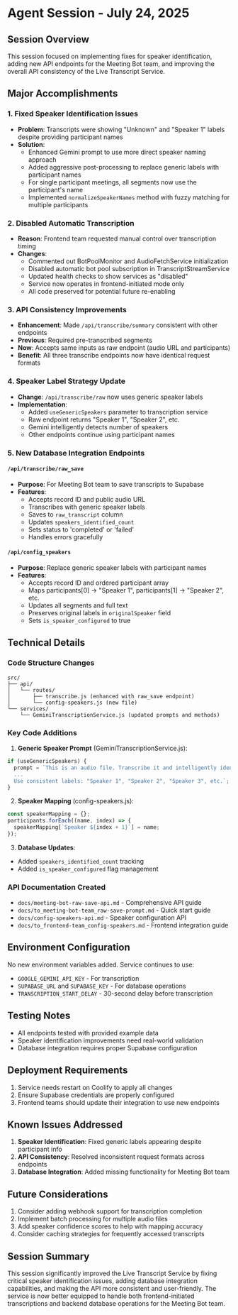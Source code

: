# Agent Session - July 24, 2025

## Session Overview
This session focused on implementing fixes for speaker identification, adding new API endpoints for the Meeting Bot team, and improving the overall API consistency of the Live Transcript Service.

## Major Accomplishments

### 1. Fixed Speaker Identification Issues
- **Problem**: Transcripts were showing "Unknown" and "Speaker 1" labels despite providing participant names
- **Solution**: 
  - Enhanced Gemini prompt to use more direct speaker naming approach
  - Added aggressive post-processing to replace generic labels with participant names
  - For single participant meetings, all segments now use the participant's name
  - Implemented `normalizeSpeakerNames` method with fuzzy matching for multiple participants

### 2. Disabled Automatic Transcription
- **Reason**: Frontend team requested manual control over transcription timing
- **Changes**:
  - Commented out BotPoolMonitor and AudioFetchService initialization
  - Disabled automatic bot pool subscription in TranscriptStreamService
  - Updated health checks to show services as "disabled"
  - Service now operates in frontend-initiated mode only
  - All code preserved for potential future re-enabling

### 3. API Consistency Improvements
- **Enhancement**: Made `/api/transcribe/summary` consistent with other endpoints
- **Previous**: Required pre-transcribed segments
- **Now**: Accepts same inputs as raw endpoint (audio URL and participants)
- **Benefit**: All three transcribe endpoints now have identical request formats

### 4. Speaker Label Strategy Update
- **Change**: `/api/transcribe/raw` now uses generic speaker labels
- **Implementation**:
  - Added `useGenericSpeakers` parameter to transcription service
  - Raw endpoint returns "Speaker 1", "Speaker 2", etc.
  - Gemini intelligently detects number of speakers
  - Other endpoints continue using participant names

### 5. New Database Integration Endpoints

#### `/api/transcribe/raw_save`
- **Purpose**: For Meeting Bot team to save transcripts to Supabase
- **Features**:
  - Accepts record ID and public audio URL
  - Transcribes with generic speaker labels
  - Saves to `raw_transcript` column
  - Updates `speakers_identified_count`
  - Sets status to 'completed' or 'failed'
  - Handles errors gracefully

#### `/api/config_speakers`
- **Purpose**: Replace generic speaker labels with participant names
- **Features**:
  - Accepts record ID and ordered participant array
  - Maps participants[0] → "Speaker 1", participants[1] → "Speaker 2", etc.
  - Updates all segments and full text
  - Preserves original labels in `originalSpeaker` field
  - Sets `is_speaker_configured` to true

## Technical Details

### Code Structure Changes
```
src/
├── api/
│   └── routes/
│       ├── transcribe.js (enhanced with raw_save endpoint)
│       └── config-speakers.js (new file)
└── services/
    └── GeminiTranscriptionService.js (updated prompts and methods)
```

### Key Code Additions

1. **Generic Speaker Prompt** (GeminiTranscriptionService.js):
```javascript
if (useGenericSpeakers) {
  prompt = `This is an audio file. Transcribe it and intelligently identify different speakers.
  ...
  Use consistent labels: "Speaker 1", "Speaker 2", "Speaker 3", etc.`;
}
```

2. **Speaker Mapping** (config-speakers.js):
```javascript
const speakerMapping = {};
participants.forEach((name, index) => {
  speakerMapping[`Speaker ${index + 1}`] = name;
});
```

3. **Database Updates**:
- Added `speakers_identified_count` tracking
- Added `is_speaker_configured` flag management

### API Documentation Created
- `docs/meeting-bot-raw-save-api.md` - Comprehensive API guide
- `docs/to_meeting-bot-team_raw-save-prompt.md` - Quick start guide
- `docs/config-speakers-api.md` - Speaker configuration API
- `docs/to_frontend-team_config-speakers.md` - Frontend integration guide

## Environment Configuration
No new environment variables added. Service continues to use:
- `GOOGLE_GEMINI_API_KEY` - For transcription
- `SUPABASE_URL` and `SUPABASE_KEY` - For database operations
- `TRANSCRIPTION_START_DELAY` - 30-second delay before transcription

## Testing Notes
- All endpoints tested with provided example data
- Speaker identification improvements need real-world validation
- Database integration requires proper Supabase configuration

## Deployment Requirements
1. Service needs restart on Coolify to apply all changes
2. Ensure Supabase credentials are properly configured
3. Frontend teams should update their integration to use new endpoints

## Known Issues Addressed
1. **Speaker Identification**: Fixed generic labels appearing despite participant info
2. **API Consistency**: Resolved inconsistent request formats across endpoints
3. **Database Integration**: Added missing functionality for Meeting Bot team

## Future Considerations
1. Consider adding webhook support for transcription completion
2. Implement batch processing for multiple audio files
3. Add speaker confidence scores to help with mapping accuracy
4. Consider caching strategies for frequently accessed transcripts

## Session Summary
This session significantly improved the Live Transcript Service by fixing critical speaker identification issues, adding database integration capabilities, and making the API more consistent and user-friendly. The service is now better equipped to handle both frontend-initiated transcriptions and backend database operations for the Meeting Bot team.